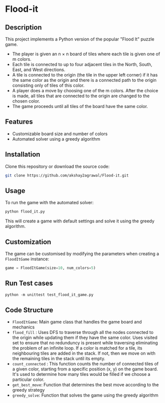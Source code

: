 # Flood-it

## Description

This project implements a Python version of the popular "Flood It" puzzle game.

- The player is given an n × n board of tiles where each tile is given one of m colors.
- Each tile is connected to up to four adjacent tiles in the North, South, East, and West directions.
- A tile is connected to the origin (the tile in the upper left corner) if it has the same color as the origin and there is a connected path to the origin consisting only of tiles of this color.
- A player does a move by choosing one of the m colors. After the choice is made, all tiles that are connected to the origin are changed to the chosen color.
- The game proceeds until all tiles of the board have the same color.

## Features

- Customizable board size and number of colors
- Automated solver using a greedy algorithm

## Installation

Clone this repository or download the source code:

```bash
git clone https://github.com/akshay2agrawal/Flood-it.git
```

## Usage

To run the game with the automated solver:

```python
python flood_it.py
```

This will create a game with default settings and solve it using the greedy algorithm.

## Customization

The game can be customised by modifying the parameters when creating a `FloodItGame` instance:

```python
game = FloodItGame(size=10, num_colors=5)
```

## Run Test cases

```python
python -m unittest test_flood_it_game.py

```

## Code Structure

- `FloodItGame`: Main game class that handles the game board and mechanics
- `flood_fill` : Uses DFS to traverse through all the nodes connected to the origin while updating them if they have the same color. Uses visited set to ensure that no redunduncy is present while traversing eliminating the problem of an infinite loop. If a color is matched for a tile, its neighbouring tiles are added in the stack. If not, then we move on with the remaining tiles in the stack until its empty.
- `count_connected` : This function counts the number of connected tiles of a given color, starting from a specific position (x, y) on the game board. It's used to determine how many tiles would be filled if we choose a particular color.
- `get_best_move`: Function that determines the best move according to the greedy strategy
- `greedy_solve`: Function that solves the game using the greedy algorithm
